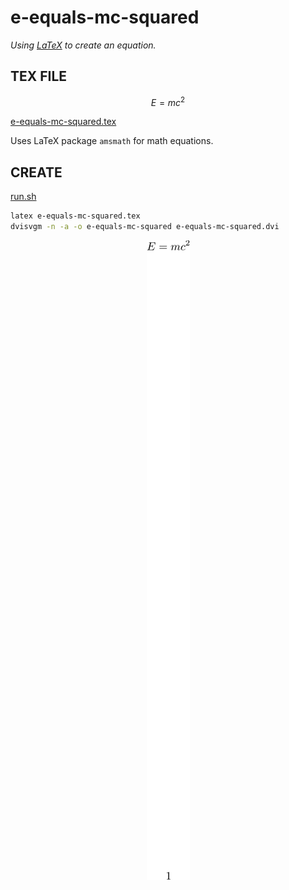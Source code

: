 # e-equals-mc-squared

_Using
[LaTeX](https://github.com/JeffDeCola/my-cheat-sheets/tree/master/software/development/languages/latex-cheat-sheet/)
to create an equation._

## TEX FILE

$$
    E=mc^2
$$

[e-equals-mc-squared.tex](e-equals-mc-squared.tex)

Uses LaTeX package `amsmath` for math equations.

## CREATE

[run.sh](run.sh)

```bash
latex e-equals-mc-squared.tex
dvisvgm -n -a -o e-equals-mc-squared e-equals-mc-squared.dvi
```

<p align="center">
    <img src="e-equals-mc-squared.svg"
    align="middle"
</p>
